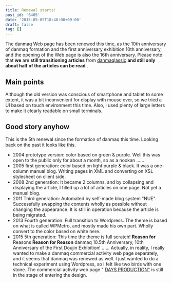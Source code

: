 ```yaml
---
title: Renewal starts!
post_id: '6405'
date: '2015-05-05T18:40:00+09:00'
draft: false
tag: []
---
```


The danmaq Web page has been renewed this time, as the 10th anniversary of danmaq formation and the first anniversary exhibition 10th anniversary, and the opening of the Web page is also the 16th anniversary. Please note that **we** are **still transitioning articles** from [danmaqlassic](/legacy) **and still only about half of the articles can be read** .

## Main points

Although the old version was conscious of smartphone and tablet to some extent, it was a bit inconvenient for display with mouse over, so we tried a UI based on touch environment this time. Also, I used plenty of large letters to make it clearly readable on small terminals.

## Good story anyhow

This is the 5th renewal since the formation of danmaq this time. Looking back on the past it looks like this.

*   2004 prototype version: color based on green & purple. Well this was open to the public only for about a month, so as a nookan ......
*   2005 first generation: color based on light purple & black. It was a one-column manual blog. Writing pages in XML and converting on XSL stylesheet on client side.
*   2008 2nd generation: It became 2 columns, and by collapsing and displaying the article, I filled up a lot of articles on one page. Not yet a manual blog.
*   2011 Third generation: Automated by self-made blog system "NUE". Successfully swapping the contents wholly as possible without changing the appearance. It is still in operation because the article is being migrated.
*   2013 Fourth generation: Full transition to Wordpress. The theme is based on what is called WPMetro, and mostly made his own part. Wholly convert to the color based on white here.
*   2015 5th generation: This time the theme is full scratch! **Reason for** Reasons **Reason for Reason** danmaq 10.5th Anniversary, 10th Anniversary of the First Doujin Exhibition! ...... Actually, in reality, I really wanted to make a danmaq commercial activity web page separately, and it seems that danmaq was renewed as well. I just wanted to do a technical experiment using Wordpress, so I felt like two birds with one stone. The commercial activity web page " [DAYS PRODUCTION"](http://day.danmaq.com/) is still in the stage of entering the design.
